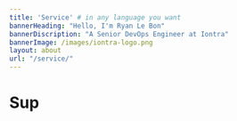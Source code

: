 ```yaml
---
title: 'Service' # in any language you want
bannerHeading: "Hello, I'm Ryan Le Bon"
bannerDiscription: "A Senior DevOps Engineer at Iontra"
bannerImage: /images/iontra-logo.png
layout: about
url: "/service/"
---
```

 

# Sup